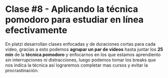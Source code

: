 # Clase #8 - Aplicando la técnica pomodoro para estudiar en línea efectivamente

En platzi desarrollan clases enfocadas y de duraciones cortas para cada video, gracias a esto podemos **agrupar un par de videos** hasta juntar los **25 min** de la **técnica pomodoro** y enfocarnos en los que estamos aprendiento sin interrupciones ni distracciones, luego podemos tomar los breaks que nos indica la técnica así lograremos completar mas cursos y evitar la procrastinación.
